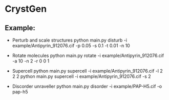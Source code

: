 # CrystGen

## Example:
- Perturb and scale structures
python main.py disturb -i example/Antipyrin_912076.cif -p 0.05 -s 0.1 -t 0.01 -n 10

- Rotate molecules
python main.py rotate -i example/Antipyrin_912076.cif -a 10 -n 2 -r 0 0 1

- Supercell
python main.py supercell -i example/Antipyrin_912076.cif -l 2 2 2 
python main.py supercell -i example/Antipyrin_912076.cif -s 2

- Discorder unraveller
python main.py disorder -i example/PAP-H5.cif -o pap-h5
